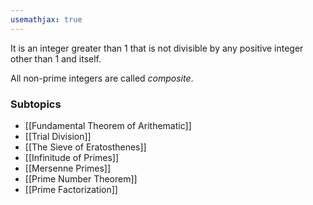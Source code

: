 ```yaml
---
usemathjax: true
---
```


It is an integer greater than 1 that is not divisible by any positive integer other than 1 and itself.

All non-prime integers are called *composite*.

### Subtopics
- [[Fundamental Theorem of Arithematic]]
- [[Trial Division]]
- [[The Sieve of Eratosthenes]]
- [[Infinitude of Primes]]
- [[Mersenne Primes]]
- [[Prime Number Theorem]]
- [[Prime Factorization]]